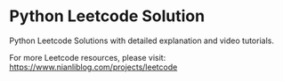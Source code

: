 # Python Leetcode Solution
Python Leetcode Solutions with detailed explanation and video tutorials.

For more Leetcode resources, please visit: https://www.nianliblog.com/projects/leetcode
